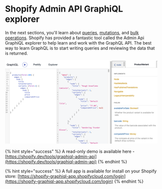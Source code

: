 # Shopify Admin API GraphiQL explorer

In the next sections, you'll learn about [queries](queries.md), [mutations](mutations.md), and [bulk operations](../bulk-operations.md). Shopify has provided a fantastic tool called the Admin Api GraphiQL explorer to help learn and work with the GraphQL API. The best way to learn GraphQL is to start writing queries and reviewing the data that is returned.

![Shopify Admin API GraphiQL explorer](<../../../.gitbook/assets/image (5).png>)

{% hint style="success" %}
A read-only demo is available here - [https://shopify.dev/tools/graphiql-admin-api](https://shopify.dev/tools/graphiql-admin-api)
{% endhint %}

{% hint style="success" %}
A full app is available for install on your Shopify store: [https://shopify-graphiql-app.shopifycloud.com/login](https://shopify-graphiql-app.shopifycloud.com/login)
{% endhint %}
